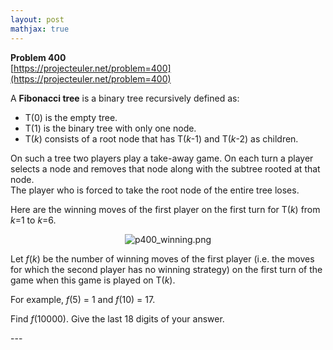 ```yaml
---
layout: post
mathjax: true
---
```

**Problem 400**  
[https://projecteuler.net/problem=400](https://projecteuler.net/problem=400)

<p>
A <b>Fibonacci tree</b> is a binary tree recursively defined as:</p><ul><li>T(0) is the empty tree.
</li><li>T(1) is the binary tree with only one node.
</li><li>T(<var>k</var>) consists of a root node that has T(<var>k</var>-1) and T(<var>k</var>-2) as children.
</li></ul><p>
On such a tree two players play a take-away game. On each turn a player selects a node and removes that node along with the subtree rooted at that node.<br />
The player who is forced to take the root node of the entire tree loses.</p><p>

</p><p>
Here are the winning moves of the first player on the first turn for T(<var>k</var>) from <var>k</var>=1 to <var>k</var>=6.
</p><p align="center"><img src="https://projecteuler.net/project/images/p400_winning.png" class="dark_img" alt="p400_winning.png" /></p>



Let <var>f</var>(<var>k</var>) be the number of winning moves of the first player (i.e. the moves for which the second player has no winning strategy) on the first turn of the game when this game is played on T(<var>k</var>).


<p>
For example, <var>f</var>(5) = 1 and <var>f</var>(10) = 17.
</p>

<p>
Find <var>f</var>(10000). Give the last 18 digits of your answer.
</p>
---
